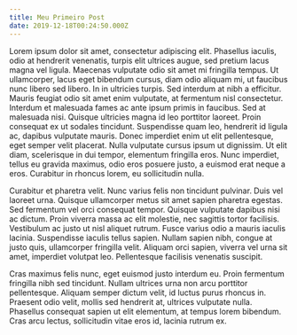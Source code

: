 ```yaml
---
title: Meu Primeiro Post
date: 2019-12-18T00:24:50.000Z
---
```

Lorem ipsum dolor sit amet, consectetur adipiscing elit. Phasellus iaculis, odio at hendrerit venenatis, turpis elit ultrices augue, sed pretium lacus magna vel ligula. Maecenas vulputate odio sit amet mi fringilla tempus. Ut ullamcorper, lacus eget bibendum cursus, diam odio aliquam mi, ut faucibus nunc libero sed libero. In in ultricies turpis. Sed interdum at nibh a efficitur. Mauris feugiat odio sit amet enim vulputate, at fermentum nisl consectetur. Interdum et malesuada fames ac ante ipsum primis in faucibus. Sed at malesuada nisi. Quisque ultricies magna id leo porttitor laoreet. Proin consequat ex ut sodales tincidunt. Suspendisse quam leo, hendrerit id ligula ac, dapibus vulputate mauris. Donec imperdiet enim ut elit pellentesque, eget semper velit placerat. Nulla vulputate cursus ipsum ut dignissim. Ut elit diam, scelerisque in dui tempor, elementum fringilla eros. Nunc imperdiet, tellus eu gravida maximus, odio eros posuere justo, a euismod erat neque a eros. Curabitur in rhoncus lorem, eu sollicitudin nulla.



Curabitur et pharetra velit. Nunc varius felis non tincidunt pulvinar. Duis vel laoreet urna. Quisque ullamcorper metus sit amet sapien pharetra egestas. Sed fermentum vel orci consequat tempor. Quisque vulputate dapibus nisi ac dictum. Proin viverra massa ac elit molestie, nec sagittis tortor facilisis. Vestibulum ac justo ut nisl aliquet rutrum. Fusce varius odio a mauris iaculis lacinia. Suspendisse iaculis tellus sapien. Nullam sapien nibh, congue at justo quis, ullamcorper fringilla velit. Aliquam orci sapien, viverra vel urna sit amet, imperdiet volutpat leo. Pellentesque facilisis venenatis suscipit.



Cras maximus felis nunc, eget euismod justo interdum eu. Proin fermentum fringilla nibh sed tincidunt. Nullam ultrices urna non arcu porttitor pellentesque. Aliquam semper dictum velit, id luctus purus rhoncus in. Praesent odio velit, mollis sed hendrerit at, ultrices vulputate nulla. Phasellus consequat sapien ut elit elementum, at tempus lorem bibendum. Cras arcu lectus, sollicitudin vitae eros id, lacinia rutrum ex.

